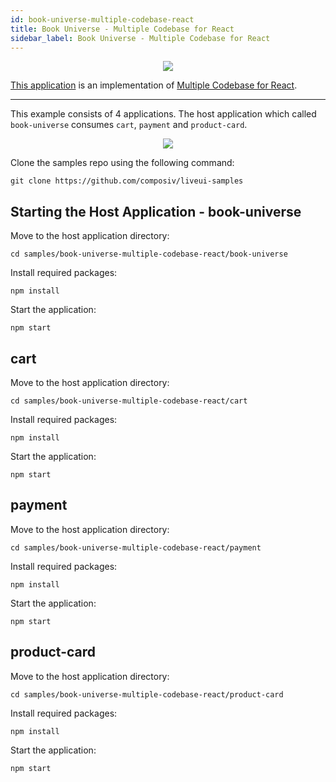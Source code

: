 ```yaml
---
id: book-universe-multiple-codebase-react
title: Book Universe - Multiple Codebase for React
sidebar_label: Book Universe - Multiple Codebase for React
---
```


<p align="center">
    <img src="../img/showcase-book-universe-advanced.png" />
</p>

[This application](https://github.com/composiv/liveui-samples/book-universe-multiple-codebase-react) is an implementation of [Multiple Codebase for React](../advanced/multiple-codebases-react).

---

This example consists of 4 applications. The host application which called `book-universe` consumes `cart`, `payment` and `product-card`.

<p align="center">
    <img src="../img/book-universe-diagram.png" />
</p>


Clone the samples repo using the following command:
```command
git clone https://github.com/composiv/liveui-samples
```

## Starting the Host Application - book-universe

Move to the host application directory:
```command
cd samples/book-universe-multiple-codebase-react/book-universe
```

Install required packages:
```command
npm install
```

Start the application:
```command
npm start
```

## cart

Move to the host application directory:
```command
cd samples/book-universe-multiple-codebase-react/cart
```

Install required packages:
```command
npm install
```

Start the application:
```command
npm start
```

## payment

Move to the host application directory:
```command
cd samples/book-universe-multiple-codebase-react/payment
```

Install required packages:
```command
npm install
```

Start the application:
```command
npm start
```

## product-card

Move to the host application directory:
```command
cd samples/book-universe-multiple-codebase-react/product-card
```

Install required packages:
```command
npm install
```

Start the application:
```command
npm start
```